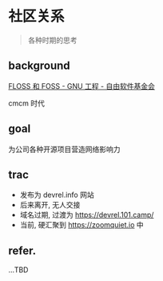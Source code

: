 # 社区关系
> 各种时期的思考



## background

[FLOSS 和 FOSS - GNU 工程 - 自由软件基金会](https://www.gnu.org/philosophy/floss-and-foss.zh-cn.html)

cmcm 时代

## goal
为公司各种开源项目营造网络影响力

## trac

- 发布为 devrel.info 网站
- 后来离开, 无人交接
- 域名过期, 过渡为 https://devrel.101.camp/
- 当前, 硬汇聚到 https://zoomquiet.io 中

## refer.
...TBD

